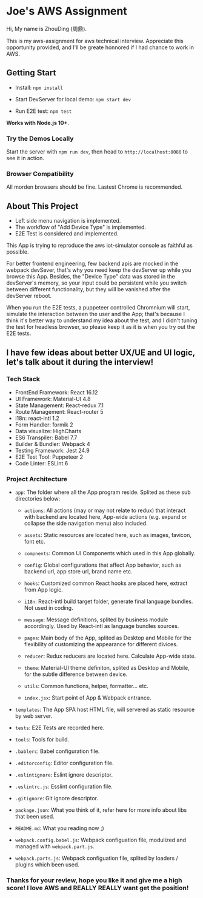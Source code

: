 # Joe's AWS Assignment

Hi, My name is ZhouDing (周鼎).

This is my aws-assignment for aws technical interview. Appreciate this opportunity provided, and I'll be greate honnored if I had chance to work in AWS.

## Getting Start

- Install: `npm install`

- Start DevServer for local demo: `npm start dev`

- Run E2E test: `npm test`

**Works with Node.js 10+**.

### Try the Demos Locally

Start the server with `npm run dev`, then head to `http://localhost:8080` to see it in action.

### Browser Compatibility

All morden browsers should be fine. Lastest Chrome is recommended.

## About This Project

- Left side menu navigation is implemented.
- The workflow of "Add Device Type" is implemented.
- E2E Test is considered and implemented.

This App is trying to reproduce the aws iot-simulator console as faithful as possible.

For better frontend engineering, few backend apis are mocked in the webpack devSever, that's why you need keep the devServer up while you browse this App. Besides, the "Device Type" data was stored in the devServer's memory, so your input could be persistent while you switch between different functionality, but they will be vanished after the devServer reboot.

When you run the E2E tests, a puppeteer controlled Chromnium will start, simulate the interaction between the user and the App; that's because I think it's better way to understand my idea about the test, and I didn't tuning the test for headless browser, so please keep it as it is when you try out the E2E tests.

I have few ideas about better UX/UE and UI logic, let's talk about it during the interview!
---

### Tech Stack

- FrontEnd Framework: React 16.12
- UI Framework: Material-UI 4.8
- State Management: React-redux 7.1
- Route Management: React-router 5
- i18n: react-intl 1.2
- Form Handler: formik 2
- Data visualize: HighCharts
- ES6 Transpiler: Babel 7.7
- Builder & Bundler: Webpack 4
- Testing Framework: Jest 24.9
- E2E Test Tool: Puppeteer 2
- Code Linter: ESLint 6

### Project Architecture

- `app`: The folder where all the App program reside. Splited as these sub directories below:

  - `actions`: All actions (may or may not relate to redux) that interact with backend are located here, App-wide actions (e.g. expand or collapse the side navigation menu) also included.

  - `assets`: Static resources are located here, such as images, favicon, font etc.

  - `compnents`: Common UI Components which used in this App globally.

  - `config`: Global configurations that affect App behavior, such as backend url, app store url, brand name etc.

  - `hooks`: Customized common React hooks are placed here, extract from App logic.

  - `i18n`: React-intl build target folder, generate final language bundles. Not used in coding.

  - `message`: Message definitions, splited by business module accordingly. Used by React-intl as language bundles sources.

  - `pages`: Main body of the App, splited as Desktop and Mobile for the flexibility of customizing the appearance for different divices.

  - `reducer`: Redux reducers are located here. Calculate App-wide state.

  - `theme`: Material-UI theme definiton, splited as Desktop and Mobile, for the subtle difference between device.

  - `utils`: Common functions, helper, formatter... etc.

  - `index.jsx`: Start point of App & Webpack entrance.

- `templates`: The App SPA host HTML file, will servered as static resource by web server.

- `tests`: E2E Tests are recorded here.

- `tools`: Tools for build.

- `.bablerc`: Babel configuration file.

- `.editorconfig`: Editor configuration file.

- `.eslintignore`: Eslint ignore descriptor.

- `.eslintrc.js`: Esslint configuration file.

- `.gitignore`: Git ignore descriptor.

- `package.json`: What you think of it, refer here for more info about libs that been used.

- `README.md`: What you reading now ;)

- `webpack.config.babel.js`: Webpack configuation file, modulized and managed with `webpack.part.js`.

- `webpack.parts.js`: Webpack configuation file, splited by loaders / plugins which been used.

### Thanks for your review, hope you like it and give me a high score! I love AWS and REALLY REALLY want get the position!

